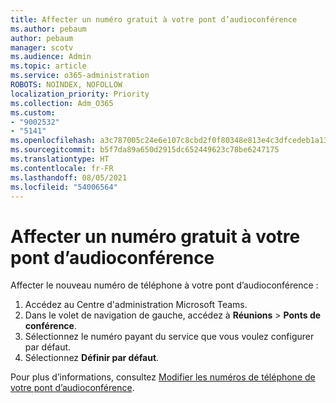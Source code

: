 ```yaml
---
title: Affecter un numéro gratuit à votre pont d’audioconférence
ms.author: pebaum
author: pebaum
manager: scotv
ms.audience: Admin
ms.topic: article
ms.service: o365-administration
ROBOTS: NOINDEX, NOFOLLOW
localization_priority: Priority
ms.collection: Adm_O365
ms.custom:
- "9002532"
- "5141"
ms.openlocfilehash: a3c787005c24e6e107c8cbd2f0f80348e813e4c3dfcedeb1a132b798b1ef12bc
ms.sourcegitcommit: b5f7da89a650d2915dc652449623c78be6247175
ms.translationtype: HT
ms.contentlocale: fr-FR
ms.lasthandoff: 08/05/2021
ms.locfileid: "54006564"
---
```

# <a name="assign-a-toll-free-number-to-your-audio-conferencing-bridge"></a>Affecter un numéro gratuit à votre pont d’audioconférence

Affecter le nouveau numéro de téléphone à votre pont d’audioconférence :

1. Accédez au Centre d'administration Microsoft Teams.
1. Dans le volet de navigation de gauche, accédez à **Réunions** > **Ponts de conférence**.
1. Sélectionnez le numéro payant du service que vous voulez configurer par défaut.
1. Sélectionnez **Définir par défaut**.

Pour plus d’informations, consultez [Modifier les numéros de téléphone de votre pont d’audioconférence](/MicrosoftTeams/change-the-phone-numbers-on-your-audio-conferencing-bridge).
